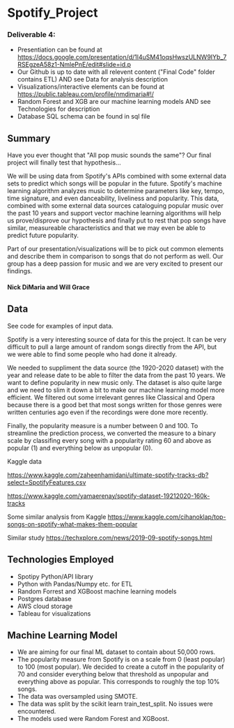 # Spotify_Project

### Deliverable 4: 

- Presentiation can be found at https://docs.google.com/presentation/d/1l4uSM41oqsHwszULNW9IYb_7RSEgzeA58z1-NmlePnE/edit#slide=id.p
- Our Github is up to date with all relevent content ("Final Code" folder contains ETL) AND see Data for analysis description
- Visualizations/interactive elements can be found at https://public.tableau.com/profile/nmdimaria#!/
- Random Forest and XGB are our machine learning models AND see Technologies for description
- Database SQL schema can be found in sql file

## Summary
Have you ever thought that "All pop music sounds the same"? Our final project will finally test that hypothesis...

We will be using data from Spotify's APIs combined with some external data sets to predict which songs will be popular in the future. Spotify's machine learning algorithm analyzes music to determine parameters like key, tempo, time signature, and even danceability, liveliness and popularity. This data, combined with some external data sources cataloguing popular music over the past 10 years and support vector machine learning algorithms will help us prove/disprove our hypothesis and finally put to rest that pop songs have similar, measureable characteristics and that we may even be able to predict future popularity.

Part of our presentation/visualizations will be to pick out common elements and describe them in comparison to songs that do not perform as well. Our group has a deep passion for music and we are very excited to present our findings.

#### Nick DiMaria and Will Grace

## Data
See code for examples of input data.

Spotify is a very interesting source of data for this the project. It can be very difficult to pull a large amount of random songs directly from the API, but we were able to find some people who had done it already.

We needed to suppliment the data source (the 1920-2020 dataset) with the year and release date to be able to filter the data from the past 10 years. We want to define popularity in new music only. The dataset is also quite large and we need to slim it down a bit to make our machine learning model more efficient. We filtered out some irrelevant genres like Classical and Opera because there is a good bet that most songs written for those genres were written centuries ago even if the recordings were done more recently.

Finally, the popularity measure is a number between 0 and 100. To streamline the prediction process, we converted the measure to a binary scale by classifing every song with a popularity rating 60 and above as popular (1) and everything below as unpopular (0).

Kaggle data 

https://www.kaggle.com/zaheenhamidani/ultimate-spotify-tracks-db?select=SpotifyFeatures.csv

https://www.kaggle.com/yamaerenay/spotify-dataset-19212020-160k-tracks

Some similar analysis from Kaggle
https://www.kaggle.com/cihanoklap/top-songs-on-spotify-what-makes-them-popular

Similar study
https://techxplore.com/news/2019-09-spotify-songs.html

## Technologies Employed

- Spotipy Python/API library
- Python with Pandas/Numpy etc. for ETL
- Random Forrest and XGBoost machine learning models
- Postgres database
- AWS cloud storage
- Tableau for visualizations

## Machine Learning Model

- We are aiming for our final ML dataset to contain about 50,000 rows. 
- The popularity measure from Spotify is on a scale from 0 (least popular) to 100 (most popular). We decided to create a cutoff in the popularity of 70 and consider everything below that threshold as unpopular and everything above as popular. This corresponds to roughly the top 10% songs. 
- The data was oversampled using SMOTE.  
- The data was split by the scikit learn train_test_split. No issues were encountered. 
- The models used were Random Forest and XGBoost. 

